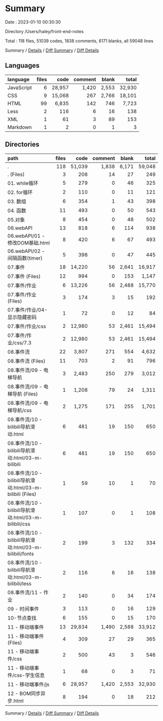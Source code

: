 # Summary

Date : 2023-01-10 00:30:30

Directory /Users/haley/front-end-notes

Total : 118 files,  51039 codes, 1838 comments, 6171 blanks, all 59048 lines

Summary / [Details](details.md) / [Diff Summary](diff.md) / [Diff Details](diff-details.md)

## Languages
| language | files | code | comment | blank | total |
| :--- | ---: | ---: | ---: | ---: | ---: |
| JavaScript | 6 | 28,957 | 1,420 | 2,553 | 32,930 |
| CSS | 9 | 15,068 | 267 | 2,766 | 18,101 |
| HTML | 99 | 6,835 | 142 | 746 | 7,723 |
| Less | 2 | 116 | 6 | 16 | 138 |
| XML | 1 | 61 | 3 | 89 | 153 |
| Markdown | 1 | 2 | 0 | 1 | 3 |

## Directories
| path | files | code | comment | blank | total |
| :--- | ---: | ---: | ---: | ---: | ---: |
| . | 118 | 51,039 | 1,838 | 6,171 | 59,048 |
| . (Files) | 3 | 208 | 14 | 27 | 249 |
| 01. while循环 | 5 | 279 | 0 | 46 | 325 |
| 02. for循环 | 2 | 110 | 0 | 11 | 121 |
| 03. 数组 | 6 | 354 | 1 | 43 | 398 |
| 04. 函数 | 11 | 493 | 0 | 50 | 543 |
| 05.对象 | 8 | 454 | 0 | 48 | 502 |
| 06.webAPI | 13 | 818 | 6 | 114 | 938 |
| 06.webAPI/01 - 修改DOM基础.html | 8 | 420 | 6 | 67 | 493 |
| 06.webAPI/02 - 间隔函数(timer) | 5 | 398 | 0 | 47 | 445 |
| 07.事件 | 18 | 14,220 | 56 | 2,641 | 16,917 |
| 07.事件 (Files) | 12 | 994 | 0 | 153 | 1,147 |
| 07.事件/作业 | 6 | 13,226 | 56 | 2,488 | 15,770 |
| 07.事件/作业 (Files) | 3 | 174 | 3 | 15 | 192 |
| 07.事件/作业/04-显示隐藏密码 | 1 | 72 | 0 | 12 | 84 |
| 07.事件/作业/css | 2 | 12,980 | 53 | 2,461 | 15,494 |
| 07.事件/作业/css/7.3 | 2 | 12,980 | 53 | 2,461 | 15,494 |
| 08.事件流 | 22 | 3,807 | 271 | 554 | 4,632 |
| 08.事件流 (Files) | 11 | 703 | 2 | 91 | 796 |
| 08.事件流/09 - 电梯导航 | 3 | 2,483 | 250 | 279 | 3,012 |
| 08.事件流/09 - 电梯导航 (Files) | 1 | 1,208 | 79 | 24 | 1,311 |
| 08.事件流/09 - 电梯导航/css | 2 | 1,275 | 171 | 255 | 1,701 |
| 08.事件流/10 - bilibili导航滑动.html | 6 | 481 | 19 | 150 | 650 |
| 08.事件流/10 - bilibili导航滑动.html/03-m-bilibili | 6 | 481 | 19 | 150 | 650 |
| 08.事件流/10 - bilibili导航滑动.html/03-m-bilibili (Files) | 1 | 59 | 10 | 1 | 70 |
| 08.事件流/10 - bilibili导航滑动.html/03-m-bilibili/css | 1 | 107 | 0 | 1 | 108 |
| 08.事件流/10 - bilibili导航滑动.html/03-m-bilibili/fonts | 2 | 199 | 3 | 132 | 334 |
| 08.事件流/10 - bilibili导航滑动.html/03-m-bilibili/less | 2 | 116 | 6 | 16 | 138 |
| 08.事件流/11 - 作业 | 2 | 140 | 0 | 34 | 174 |
| 09 - 时间事件 | 3 | 113 | 0 | 16 | 129 |
| 10-节点查找 | 6 | 155 | 0 | 15 | 170 |
| 11 - 移动端事件 | 13 | 29,834 | 1,490 | 2,588 | 33,912 |
| 11 - 移动端事件 (Files) | 4 | 309 | 27 | 29 | 365 |
| 11 - 移动端事件/css | 2 | 500 | 43 | 3 | 546 |
| 11 - 移动端事件/css-学生信息 | 1 | 68 | 0 | 3 | 71 |
| 11 - 移动端事件/js | 6 | 28,957 | 1,420 | 2,553 | 32,930 |
| 12 - BOM同步异步.html | 8 | 194 | 0 | 18 | 212 |

Summary / [Details](details.md) / [Diff Summary](diff.md) / [Diff Details](diff-details.md)